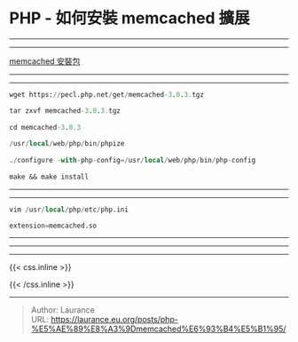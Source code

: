 # PHP - 如何安裝 memcached 擴展


***
***

[memcached 安裝包](https://pecl.php.net/package/memcached)

***
***

```sql
wget https://pecl.php.net/get/memcached-3.0.3.tgz   

tar zxvf memcached-3.0.3.tgz  
    
cd memcached-3.0.3
    
/usr/local/web/php/bin/phpize
    
./configure -with-php-config=/usr/local/web/php/bin/php-config
    
make && make install    
```

***
***

```sql
vim /usr/local/php/etc/php.ini    
```

```sql
extension=memcached.so
```    

***
***


***

{{< css.inline >}}
<style>
.emojify {
	font-family: Apple Color Emoji, Segoe UI Emoji, NotoColorEmoji, Segoe UI Symbol, Android Emoji, EmojiSymbols;
	font-size: 2rem;
	vertical-align: middle;
}
@media screen and (max-width:650px) {
  .nowrap {
    display: block;
    margin: 25px 0;
  }
}
</style>
{{< /css.inline >}}


---

> Author: Laurance  
> URL: https://laurance.eu.org/posts/php-%E5%AE%89%E8%A3%9Dmemcached%E6%93%B4%E5%B1%95/  

